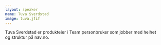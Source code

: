 ```yaml
---
layout: speaker
name: Tuva Sverdstad
image: tuva.jfif
---
```

Tuva Sverdstad er produkteier i Team personbruker som jobber med helhet og struktur på nav.no.
